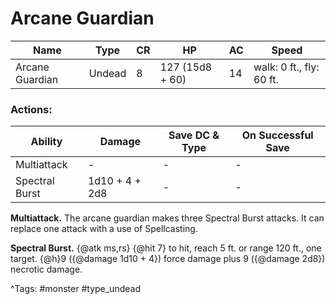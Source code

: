 # Arcane Guardian

| Name | Type | CR | HP | AC | Speed |
|------|------|----|----|----|-------|
| Arcane Guardian | Undead | 8 | 127 (15d8 + 60) | 14 | walk: 0 ft., fly: 60 ft. |

### Actions:

| Ability | Damage | Save DC & Type | On Successful Save |
|---------|--------|----------------|--------------------|
| Multiattack | - | - | - |
| Spectral Burst | 1d10 + 4 + 2d8 | - | - |


**Multiattack.** The arcane guardian makes three Spectral Burst attacks. It can replace one attack with a use of Spellcasting.

**Spectral Burst.** {@atk ms,rs} {@hit 7} to hit, reach 5 ft. or range 120 ft., one target. {@h}9 ({@damage 1d10 + 4}) force damage plus 9 ({@damage 2d8}) necrotic damage.

^Tags: #monster #type_undead